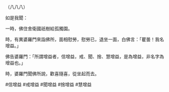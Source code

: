 （八八八）

如是我聞：

一時，佛住舍衛國祇樹給孤獨園。

時，有異婆羅門來詣佛所，面相慰勞，慰勞已，退坐一面，白佛言：「瞿曇！我名增益。」

佛告婆羅門：「所謂增益者，信增益，戒、聞、捨、慧增益，是為增益，非名字為增益也。」

時，婆羅門聞佛所說，歡喜隨喜，從坐起而去。




#信增益
#戒增益
#聞增益
#捨增益
#慧增益
